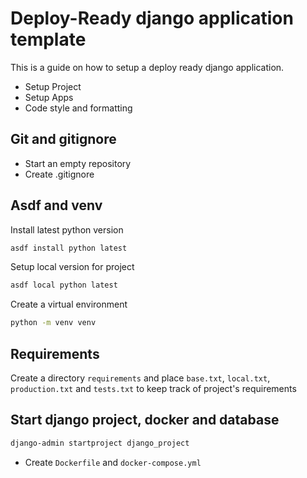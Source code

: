 # Deploy-Ready django application template

This is a guide on how to setup a deploy ready django application.

- Setup Project
- Setup Apps
- Code style and formatting

## Git and gitignore

- Start an empty repository
- Create .gitignore

## Asdf and venv

Install latest python version
```bash
asdf install python latest
```

Setup local version for project
```bash
asdf local python latest
```

Create a virtual environment
```bash
python -m venv venv
```

## Requirements

Create a directory `requirements` and place `base.txt`, `local.txt`, `production.txt` and `tests.txt` to keep track of project's requirements

## Start django project, docker and database

```bash
django-admin startproject django_project
```

- Create `Dockerfile` and `docker-compose.yml`
